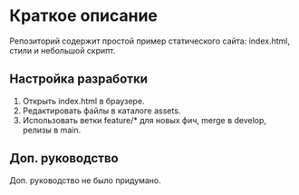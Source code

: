 # Краткое описание
Репозиторий содержит простой пример статического сайта: index.html, стили и небольшой скрипт.

## Настройка разработки
1. Открыть index.html в браузере.
2. Редактировать файлы в каталоге assets.
3. Использовать ветки feature/* для новых фич, merge в develop, релизы в main.

## Доп. руководство
Доп. руководство не было придумано.